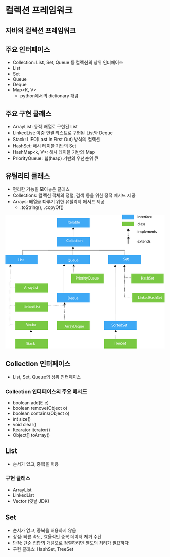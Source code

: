 # 컬렉션 프레임워크

## 자바의 컬렉션 프레임워크


## 주요 인터페이스
- Collection: List, Set, Queue 등 컬렉션의 상위 인터페이스
- List
- Set
- Queue
- Deque
- Map<K, V>
    *  python에서의 dictionary 개념

## 주요 구현 클래스
- ArrayList: 동적 배열로 구현된 List
- LinkedList: 이중 연결 리스트로 구현된 List와 Deque
- Stack: LIFO(Last In First Out) 방식의 컬렉션
- HashSet: 해시 테이블 기반의 Set
- HashMap<k, V>: 해시 테이블 기반의 Map
- PriorityQueue: 힙(heap) 기반의 우선순위 큐


## 유틸리티 클래스
- 편리한 기능을 모아놓은 클래스
- Collections: 컬렉션 객체의 정렬, 검색 등을 위한 정적 메서드 제공
- Arrays: 배열을 다루기 위한 유틸리티 메서드 제공
    * .toString(), .copyOf()

<img src = "java-collection-hierarchy.png" />

## Collection 인터페이스
- List, Set, Queue의 상위 인터페이스

### Collection 인터페이스의 주요 메서드
- boolean add(E e)
- boolean remove(Object o)
- boolean contains(Object o)
- int size()
- void clear()
- Itearator<E> iterator()
- Object[] toArray()

## List
- 순서가 있고, 중복을 허용

### 구현 클래스
- ArrayList
- LinkedList
- Vector (옛날 JDK)

## Set
- 순서가 없고, 중복을 허용하지 않음
- 장점: 빠른 속도, 효율적인 중복 데이터 제거 수단
- 단점: 단순 집합의 개념으로 정렬하려면 별도의 처리가 필요하다
- 구현 클래스: HashSet, TreeSet